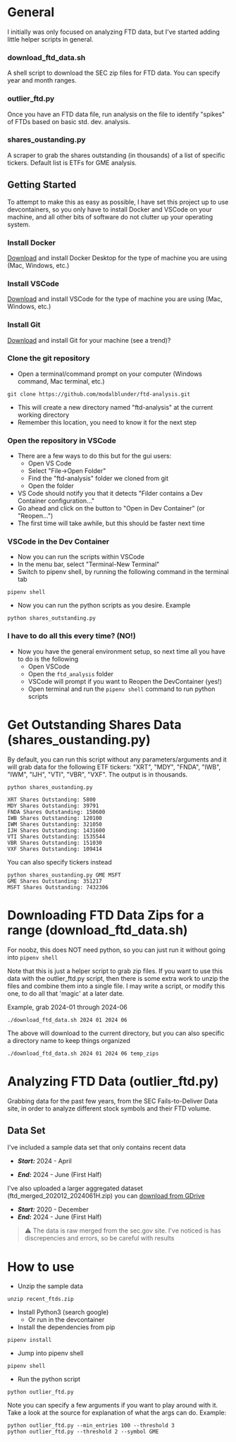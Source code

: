 # General
I initially was only focused on analyzing FTD data, but I've started adding little helper scripts in general.

### download_ftd_data.sh
A shell script to download the SEC zip files for FTD data. You can specify year and month ranges.

### outlier_ftd.py
Once you have an FTD data file, run analysis on the file to identify "spikes" of FTDs based on basic std. dev. analysis.

### shares_oustanding.py
A scraper to grab the shares outstanding (in thousands) of a list of specific tickers. Default list is ETFs for GME analysis.

## Getting Started
To attempt to make this as easy as possible, I have set this project up to use devcontainers, so you only have to install Docker and VSCode on your machine, and all other bits of software do not clutter up your operating system.

### Install Docker
[Download](https://www.docker.com/products/docker-desktop/) and install Docker Desktop for the type of machine you are using (Mac, Windows, etc.)

### Install VSCode
[Download](https://code.visualstudio.com/download) and install VSCode for the type of machine you are using (Mac, Windows, etc.)

### Install Git
[Download](https://git-scm.com/downloads) and install Git for your machine (see a trend)?

### Clone the git repository
- Open a terminal/command prompt on your computer (Windows command, Mac terminal, etc.)
```
git clone https://github.com/modalblunder/ftd-analysis.git
```
- This will create a new directory named "ftd-analysis" at the current working directory
- Remember this location, you need to know it for the next step

### Open the repository in VSCode
- There are a few ways to do this but for the gui users:
    - Open VS Code
    - Select "File->Open Folder"
    - Find the "ftd-analysis" folder we cloned from git
    - Open the folder
- VS Code should notify you that it detects "Filder contains a Dev Container configuration..."
- Go ahead and click on the button to "Open in Dev Container" (or "Reopen...")
- The first time will take awhile, but this should be faster next time

### VSCode in the Dev Container
- Now you can run the scripts within VSCode
- In the menu bar, select "Terminal-New Terminal"
- Switch to pipenv shell, by running the following command in the terminal tab
```
pipenv shell
```
- Now you can run the python scripts as you desire. Example
```
python shares_outstanding.py
```

### I have to do all this every time? (NO!)
- Now you have the general environment setup, so next time all you have to do is the following
    - Open VSCode
    - Open the `ftd_analysis` folder
    - VSCode will prompt if you want to Reopen the DevContainer (yes!)
    - Open terminal and run the `pipenv shell` command to run python scripts

# Get Outstanding Shares Data (shares_oustanding.py)
By default, you can run this script without any parameters/arguments and it will grab data for the following ETF tickers: "XRT", "MDY", "FNDA", "IWB", "IWM", "IJH", "VTI", "VBR", "VXF". The output is in thousands.

```
python shares_oustanding.py

XRT Shares Outstanding: 5800
MDY Shares Outstanding: 39791
FNDA Shares Outstanding: 150600
IWB Shares Outstanding: 120100
IWM Shares Outstanding: 321050
IJH Shares Outstanding: 1431600
VTI Shares Outstanding: 1535544
VBR Shares Outstanding: 151030
VXF Shares Outstanding: 109414
```

You can also specify tickers instead
```
python shares_oustanding.py GME MSFT
GME Shares Outstanding: 351217
MSFT Shares Outstanding: 7432306
```

# Downloading FTD Data Zips for a range (download_ftd_data.sh)
For noobz, this does NOT need python, so you can just run it without going into `pipenv shell`

Note that this is just a helper script to grab zip files. If you want to use this data with the outlier_ftd.py script, then there is some extra work to unzip the files and combine them into a single file. I may write a script, or modify this one, to do all that 'magic' at a later date.

Example, grab 2024-01 through 2024-06
```
./download_ftd_data.sh 2024 01 2024 06
```

The above will download to the current directory, but you can also specific a directory name to keep things organized
```
./download_ftd_data.sh 2024 01 2024 06 temp_zips
```

# Analyzing FTD Data (outlier_ftd.py)
Grabbing data for the past few years, from the SEC Fails-to-Deliver Data site, in order to analyze different stock symbols and their FTD volume.

## Data Set
I've included a sample data set that only contains recent data
- ***Start:*** 2024 - April

- ***End:*** 2024 - June (First Half)

I've also uploaded a larger aggregated dataset (ftd_merged_202012_2024061H.zip) you can [download from GDrive](https://drive.google.com/file/d/10360LRny4McciW89de708ce3_dv0YyEJ/view?usp=sharing)
- ***Start:*** 2020 - December
- ***End:*** 2024 - June (First Half)

> :warning: The data is raw merged from the sec.gov site. I've noticed is has discrepencies and errors, so be careful with results

# How to use
- Unzip the sample data
```
unzip recent_ftds.zip
```
- Install Python3 (search google)
    - Or run in the devcontainer
- Install the dependencies from pip
```
pipenv install
```
- Jump into pipenv shell
```
pipenv shell
```
- Run the python script
```
python outlier_ftd.py
```

Note you can specify a few arguments if you want to play around with it. Take a look at the source for explanation of what the args can do. Example:
```
python outlier_ftd.py --min_entries 100 --threshold 3
python outlier_ftd.py --threshold 2 --symbol GME
```